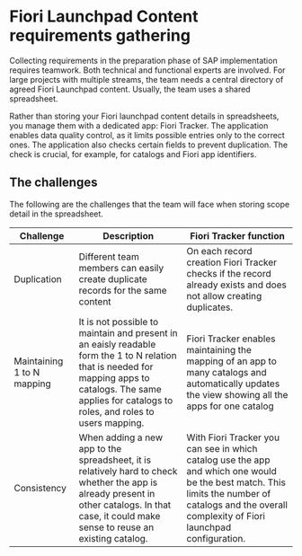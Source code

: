 # Fiori Launchpad Content requirements gathering

Collecting requirements in the preparation phase of SAP implementation requires teamwork. Both technical and functional experts are involved. For large projects with multiple streams, the team needs a central directory of agreed Fiori Launchpad content. Usually, the team uses a shared spreadsheet.

 Rather than storing your Fiori launchpad content details in spreadsheets, you manage them with a dedicated app: Fiori Tracker. The application enables data quality control, as it limits possible entries only to the correct ones. The application also checks certain fields to prevent duplication. The check is crucial, for example, for catalogs and Fiori app identifiers. 
## The challenges 

The following are the challenges that the team will face when storing scope detail in the spreadsheet.

|Challenge|Description|Fiori Tracker function|
|--|--|--|
|Duplication | Different team members can easily create duplicate records for the same content|On each record creation Fiori Tracker checks if the record already exists and does not allow creating duplicates.|
|Maintaining 1 to N mapping | It is not possible to maintain and present in an eaisly readable form the 1 to N relation that is needed for mapping apps to catalogs. The same applies for catalogs to roles, and roles to users mapping. |Fiori Tracker enables maintaining the mapping of an app to many catalogs and automatically updates the view showing all the apps for one catalog|
|Consistency | When adding a new app to the spreadsheet, it is relatively hard to check whether the app is already present in other catalogs. In that case, it could make sense to reuse an existing catalog. | With Fiori Tracker you can see in which catalog use the app and which one would be the best match. This limits the number of catalogs and the overall complexity of Fiori launchpad configuration. |










